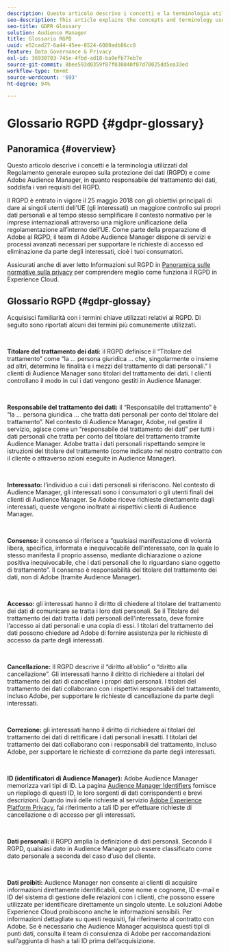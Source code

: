 ```yaml
---
description: Questo articolo descrive i concetti e la terminologia utilizzati dal Regolamento generale europeo sulla protezione dei dati (RGPD) e come Adobe Audience Manager, in quanto responsabile del trattamento dei dati, soddisfa i vari requisiti del RGPD.
seo-description: This article explains the concepts and terminology used by the European General Data Protection Regulation (GDPR), and how Adobe Audience Manager, as a Data Processor, addresses various GDPR requirements.
seo-title: GDPR Glossary
solution: Audience Manager
title: Glossario RGPD
uuid: e52cad27-6a44-45ee-8524-6080adb86cc8
feature: Data Governance & Privacy
exl-id: 36930703-745e-4fbd-ad18-ba9efb77eb7e
source-git-commit: 8bee593d0359f87f030840f87d70025dd5ea33ed
workflow-type: tm+mt
source-wordcount: '693'
ht-degree: 94%

---
```


# Glossario RGPD {#gdpr-glossary}

## Panoramica {#overview}

Questo articolo descrive i concetti e la terminologia utilizzati dal Regolamento generale europeo sulla protezione dei dati (RGPD) e come Adobe Audience Manager, in quanto responsabile del trattamento dei dati, soddisfa i vari requisiti del RGPD.

Il RGPD è entrato in vigore il 25 maggio 2018 con gli obiettivi principali di dare ai singoli utenti dell’UE (gli interessati) un maggiore controllo sui propri dati personali e al tempo stesso semplificare il contesto normativo per le imprese internazionali attraverso una migliore unificazione della regolamentazione all’interno dell’UE. Come parte della preparazione di Adobe al RGPD, il team di Adobe Audience Manager dispone di servizi e processi avanzati necessari per supportare le richieste di accesso ed eliminazione da parte degli interessati, cioè i tuoi consumatori.

Assicurati anche di aver letto Informazioni sul RGPD in [Panoramica sulle normative sulla privacy](https://experienceleague.adobe.com/docs/experience-platform/privacy/regulations/overview.html?lang=en) per comprendere meglio come funziona il RGPD in Experience Cloud.

## Glossario RGPD {#gdpr-glossay}

Acquisisci familiarità con i termini chiave utilizzati relativi al RGPD. Di seguito sono riportati alcuni dei termini più comunemente utilizzati.

 

**Titolare del trattamento dei dati:** il RGPD definisce il “Titolare del trattamento” come “la ... persona giuridica ... che, singolarmente o insieme ad altri, determina le finalità e i mezzi del trattamento di dati personali.” I clienti di Audience Manager sono titolari del trattamento dei dati. I clienti controllano il modo in cui i dati vengono gestiti in Audience Manager.

 

**Responsabile del trattamento dei dati:** il “Responsabile del trattamento” è “la ... persona giuridica ... che tratta dati personali per conto del titolare del trattamento”. Nel contesto di Audience Manager, Adobe, nel gestire il servizio, agisce come un “responsabile del trattamento dei dati” per tutti i dati personali che tratta per conto del titolare del trattamento tramite Audience Manager. Adobe tratta i dati personali rispettando sempre le istruzioni del titolare del trattamento (come indicato nel nostro contratto con il cliente o attraverso azioni eseguite in Audience Manager).

 

**Interessato:** l’individuo a cui i dati personali si riferiscono. Nel contesto di Audience Manager, gli interessati sono i consumatori o gli utenti finali dei clienti di Audience Manager. Se Adobe riceve richieste direttamente dagli interessati, queste vengono inoltrate ai rispettivi clienti di Audience Manager.

 

**Consenso:** il consenso si riferisce a “qualsiasi manifestazione di volontà libera, specifica, informata e inequivocabile dell’interessato, con la quale lo stesso manifesta il proprio assenso, mediante dichiarazione o azione positiva inequivocabile, che i dati personali che lo riguardano siano oggetto di trattamento”. Il consenso è responsabilità del titolare del trattamento dei dati, non di Adobe (tramite Audience Manager).

 

**Accesso:** gli interessati hanno il diritto di chiedere al titolare del trattamento dei dati di comunicare se tratta i loro dati personali. Se il Titolare del trattamento dei dati tratta i dati personali dell’interessato, deve fornire l’accesso ai dati personali e una copia di essi. I titolari del trattamento dei dati possono chiedere ad Adobe di fornire assistenza per le richieste di accesso da parte degli interessati.

 

**Cancellazione:** Il RGPD descrive il “diritto all’oblio” o “diritto alla cancellazione”. Gli interessati hanno il diritto di richiedere ai titolari del trattamento dei dati di cancellare i propri dati personali. I titolari del trattamento dei dati collaborano con i rispettivi responsabili del trattamento, incluso Adobe, per supportare le richieste di cancellazione da parte degli interessati.

 

**Correzione:** gli interessati hanno il diritto di richiedere ai titolari del trattamento dei dati di rettificare i dati personali inesatti. I titolari del trattamento dei dati collaborano con i responsabili del trattamento, incluso Adobe, per supportare le richieste di correzione da parte degli interessati.

 

**ID (identificatori di Audience Manager):** Adobe Audience Manager memorizza vari tipi di ID. La pagina [Audience Manager Identifiers](data-privacy-ids.md) fornisce un riepilogo di questi ID, le loro sorgenti di dati corrispondenti e brevi descrizioni. Quando invii delle richieste al servizio [Adobe Experience Platform Privacy](https://experienceleague.adobe.com/docs/experience-platform/privacy/home.html?lang=en), fai riferimento a tali ID per effettuare richieste di cancellazione o di accesso per gli interessati.

 

**Dati personali:** il RGPD amplia la definizione di dati personali. Secondo il RGPD, qualsiasi dato in Audience Manager può essere classificato come dato personale a seconda del caso d’uso del cliente.

 

**Dati proibiti:** Audience Manager non consente ai clienti di acquisire informazioni direttamente identificabili, come nome e cognome, ID e-mail e ID del sistema di gestione delle relazioni con i clienti, che possono essere utilizzate per identificare direttamente un singolo utente. Le soluzioni Adobe Experience Cloud proibiscono anche le informazioni sensibili. Per informazioni dettagliate su questi requisiti, fai riferimento al contratto con Adobe. Se è necessario che Audience Manager acquisisca questi tipi di punti dati, consulta il team di consulenza di Adobe per raccomandazioni sull’aggiunta di hash a tali ID prima dell’acquisizione.
